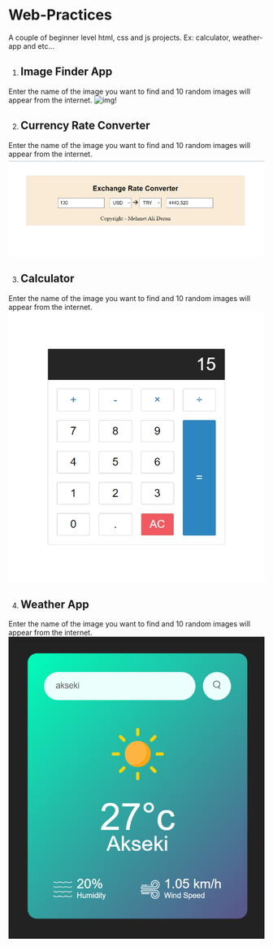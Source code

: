 # Web-Practices
A couple of beginner level html, css and js projects. Ex: calculator, weather-app and etc...

1. ## Image Finder App
Enter the name of the image you want to find and 10 random images will appear from the internet.
![img!]([https://raw.githubusercontent.com/mehmet-ali-duran/Web-Practices/refs/heads/main/ss/calculator.png](https://raw.githubusercontent.com/mehmet-ali-duran/Web-Practices/refs/heads/main/ss/find_image.png))

2. ## Currency Rate Converter
Enter the name of the image you want to find and 10 random images will appear from the internet.
![img!](https://raw.githubusercontent.com/mehmet-ali-duran/Web-Practices/refs/heads/main/ss/currency_rate.png)

3. ## Calculator
Enter the name of the image you want to find and 10 random images will appear from the internet.
![img!](https://raw.githubusercontent.com/mehmet-ali-duran/Web-Practices/refs/heads/main/ss/calculator.png)

4. ## Weather App
Enter the name of the image you want to find and 10 random images will appear from the internet.
![img!](https://raw.githubusercontent.com/mehmet-ali-duran/Web-Practices/refs/heads/main/ss/weather-app.png)
